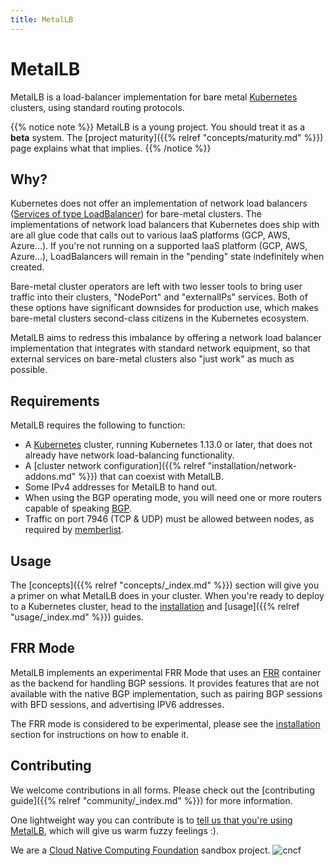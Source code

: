 ```yaml
---
title: MetalLB
---
```


# MetalLB

MetalLB is a load-balancer implementation for bare
metal [Kubernetes](https://kubernetes.io) clusters, using standard
routing protocols.

{{% notice note %}}
MetalLB is a young project. You should treat it as a **beta** system.
The [project maturity]({{% relref "concepts/maturity.md" %}}) page
explains what that implies.
{{% /notice %}}

## Why?

Kubernetes does not offer an implementation of network load balancers
([Services of type LoadBalancer](https://kubernetes.io/docs/tasks/access-application-cluster/create-external-load-balancer/))
for bare-metal clusters. The implementations of network load balancers that
Kubernetes does ship with are all glue code that calls out to various
IaaS platforms (GCP, AWS, Azure...). If you're not running on a
supported IaaS platform (GCP, AWS, Azure...), LoadBalancers will
remain in the "pending" state indefinitely when created.

Bare-metal cluster operators are left with two lesser tools to bring
user traffic into their clusters, "NodePort" and "externalIPs"
services. Both of these options have significant downsides for
production use, which makes bare-metal clusters second-class citizens
in the Kubernetes ecosystem.

MetalLB aims to redress this imbalance by offering a network load balancer
implementation that integrates with standard network equipment, so
that external services on bare-metal clusters also "just work" as much
as possible.

## Requirements

MetalLB requires the following to function:

- A [Kubernetes](https://kubernetes.io) cluster, running Kubernetes
  1.13.0 or later, that does not already have network load-balancing
  functionality.
- A
  [cluster network configuration]({{% relref "installation/network-addons.md" %}}) that
  can coexist with MetalLB.
- Some IPv4 addresses for MetalLB to hand out.
- When using the BGP operating mode, you will need one or more routers
  capable of speaking [BGP](https://en.wikipedia.org/wiki/Border_Gateway_Protocol).
- Traffic on port 7946 (TCP & UDP) must be allowed between nodes, as required by
  [memberlist](https://github.com/hashicorp/memberlist).

## Usage

The [concepts]({{% relref "concepts/_index.md" %}}) section will give
you a primer on what MetalLB does in your cluster. When you're ready
to deploy to a Kubernetes cluster, head to the
[installation](/installation/) and [usage]({{% relref
"usage/_index.md" %}}) guides.

## FRR Mode

MetalLB implements an experimental FRR Mode that uses an [FRR](https://frrouting.org/) container as the backend for handling BGP sessions. It provides features that are not available with the native BGP implementation, such as pairing BGP sessions with BFD sessions, and advertising IPV6 addresses.

The FRR mode is considered to be experimental, please see the [installation](https://metallb.universe.tf/installation/) section for instructions on how to enable it.

## Contributing

We welcome contributions in all forms. Please check out
the [contributing guide]({{% relref "community/_index.md" %}}) for more
information.

One lightweight way you can contribute is
to
[tell us that you're using MetalLB](https://github.com/metallb/metallb/issues/5),
which will give us warm fuzzy feelings :).

We are a [Cloud Native Computing Foundation](https://cncf.io/) sandbox project.
![cncf](/images/cncf-color.png)
